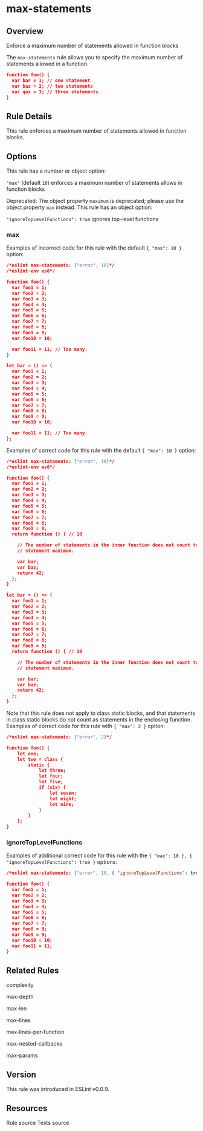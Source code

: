 
# max-statements
## Overview
Enforce a maximum number of statements allowed in function blocks



The `max-statements` rule allows you to specify the maximum number of statements allowed in a function.

```json
function foo() {
  var bar = 1; // one statement
  var baz = 2; // two statements
  var qux = 3; // three statements
}
```
## Rule Details
This rule enforces a maximum number of statements allowed in function blocks.
## Options
This rule has a number or object option:

`"max"` (default `10`) enforces a maximum number of statements allows in function blocks

Deprecated: The object property `maximum` is deprecated; please use the object property `max` instead.
This rule has an object option:

`"ignoreTopLevelFunctions": true` ignores top-level functions

### max
Examples of incorrect code for this rule with the default `{ "max": 10 }` option:


```json
/*eslint max-statements: ["error", 10]*/
/*eslint-env es6*/

function foo() {
  var foo1 = 1;
  var foo2 = 2;
  var foo3 = 3;
  var foo4 = 4;
  var foo5 = 5;
  var foo6 = 6;
  var foo7 = 7;
  var foo8 = 8;
  var foo9 = 9;
  var foo10 = 10;

  var foo11 = 11; // Too many.
}

let bar = () => {
  var foo1 = 1;
  var foo2 = 2;
  var foo3 = 3;
  var foo4 = 4;
  var foo5 = 5;
  var foo6 = 6;
  var foo7 = 7;
  var foo8 = 8;
  var foo9 = 9;
  var foo10 = 10;

  var foo11 = 11; // Too many.
};
```
Examples of correct code for this rule with the default `{ "max": 10 }` option:


```json
/*eslint max-statements: ["error", 10]*/
/*eslint-env es6*/

function foo() {
  var foo1 = 1;
  var foo2 = 2;
  var foo3 = 3;
  var foo4 = 4;
  var foo5 = 5;
  var foo6 = 6;
  var foo7 = 7;
  var foo8 = 8;
  var foo9 = 9;
  return function () { // 10

    // The number of statements in the inner function does not count toward the
    // statement maximum.

    var bar;
    var baz;
    return 42;
  };
}

let bar = () => {
  var foo1 = 1;
  var foo2 = 2;
  var foo3 = 3;
  var foo4 = 4;
  var foo5 = 5;
  var foo6 = 6;
  var foo7 = 7;
  var foo8 = 8;
  var foo9 = 9;
  return function () { // 10

    // The number of statements in the inner function does not count toward the
    // statement maximum.

    var bar;
    var baz;
    return 42;
  };
}
```
Note that this rule does not apply to class static blocks, and that statements in class static blocks do not count as statements in the enclosing function.
Examples of correct code for this rule with `{ "max": 2 }` option:


```json
/*eslint max-statements: ["error", 2]*/

function foo() {
    let one;
    let two = class {
        static {
            let three;
            let four;
            let five;
            if (six) {
                let seven;
                let eight;
                let nine;
            }
        }
    };
}
```
### ignoreTopLevelFunctions
Examples of additional correct code for this rule with the `{ "max": 10 }, { "ignoreTopLevelFunctions": true }` options:


```json
/*eslint max-statements: ["error", 10, { "ignoreTopLevelFunctions": true }]*/

function foo() {
  var foo1 = 1;
  var foo2 = 2;
  var foo3 = 3;
  var foo4 = 4;
  var foo5 = 5;
  var foo6 = 6;
  var foo7 = 7;
  var foo8 = 8;
  var foo9 = 9;
  var foo10 = 10;
  var foo11 = 11;
}
```

## Related Rules


complexity 

max-depth 

max-len 

max-lines 

max-lines-per-function 

max-nested-callbacks 

max-params 


## Version
This rule was introduced in ESLint v0.0.9.
## Resources

Rule source 
Tests source 

